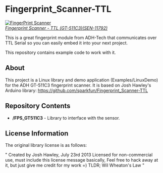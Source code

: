 Fingerprint_Scanner-TTL
=======================

[![FingerPrint Scanner](https://dlnmh9ip6v2uc.cloudfront.net/images/products/1/1/7/9/2/11792-01_medium.jpg)  
*Fingerprint Scanner - TTL (GT-511C3)(SEN-11792)*](https://www.sparkfun.com/products/11792)

This is a great fingerprint module from ADH-Tech that communicates over TTL Serial so you can easily embed it into your next project. 

This repository contains example code to work with it. 

About
----
This project is a Linux library and demo application (Examples/LinuxDemo) for the ADH GT-511C3 fingerprint scanner.
It is based on Josh Hawley's Arduino library: https://github.com/sparkfun/Fingerprint_Scanner-TTL

Repository Contents
-------------------
* **/FPS_GT511C3** - Library to interface with the sensor.

License Information
-------------------

The original library license is as follows:

"	Created by Josh Hawley, July 23rd 2013
	Licensed for non-commercial use, must include this license message
	basically, Feel free to hack away at it, but just give me credit for my work =)
	TLDR; Wil Wheaton's Law "
